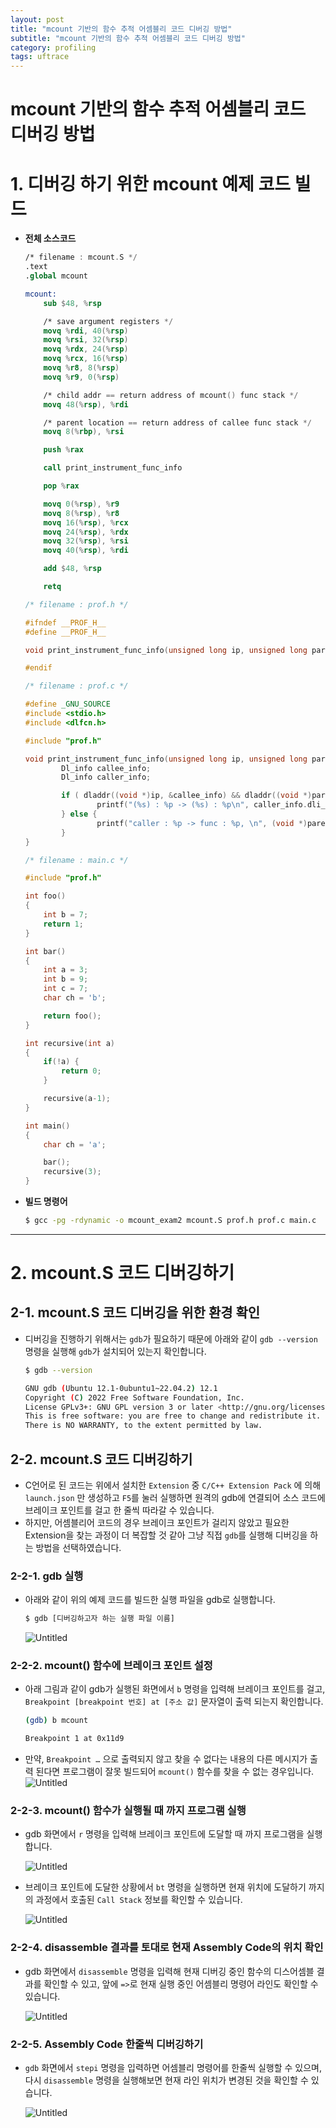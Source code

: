 ```yaml
---
layout: post
title: "mcount 기반의 함수 추적 어셈블리 코드 디버깅 방법"
subtitle: "mcount 기반의 함수 추적 어셈블리 코드 디버깅 방법"
category: profiling
tags: uftrace
---
```

# mcount 기반의 함수 추적 어셈블리 코드 디버깅 방법

# 1. 디버깅 하기 위한 mcount 예제 코드 빌드

- **전체 소스코드**
    
    ```nasm
    /* filename : mcount.S */
    .text
    .global mcount
    
    mcount:
    	sub $48, %rsp
    
    	/* save argument registers */
    	movq %rdi, 40(%rsp)
    	movq %rsi, 32(%rsp)
    	movq %rdx, 24(%rsp)
    	movq %rcx, 16(%rsp)
    	movq %r8, 8(%rsp)
    	movq %r9, 0(%rsp)
    
    	/* child addr == return address of mcount() func stack */
    	movq 48(%rsp), %rdi
    
    	/* parent location == return address of callee func stack */
    	movq 8(%rbp), %rsi
    
    	push %rax
    
    	call print_instrument_func_info
    
    	pop %rax
    
    	movq 0(%rsp), %r9
    	movq 8(%rsp), %r8
    	movq 16(%rsp), %rcx
    	movq 24(%rsp), %rdx
    	movq 32(%rsp), %rsi
    	movq 40(%rsp), %rdi
    
    	add $48, %rsp
    
    	retq
    ```
    
    ```c
    /* filename : prof.h */
    
    #ifndef __PROF_H__
    #define __PROF_H__
    
    void print_instrument_func_info(unsigned long ip, unsigned long parent_ip) __attribute__((no_instrument_function));
    
    #endif
    ```
    
    ```c
    /* filename : prof.c */
    
    #define _GNU_SOURCE
    #include <stdio.h>
    #include <dlfcn.h>
    
    #include "prof.h"
    
    void print_instrument_func_info(unsigned long ip, unsigned long parent_ip) {
            Dl_info callee_info;
            Dl_info caller_info;
    
            if ( dladdr((void *)ip, &callee_info) && dladdr((void *)parent_ip, &caller_info) ) {
                    printf("(%s) : %p -> (%s) : %p\n", caller_info.dli_sname, (void *)parent_ip, callee_info.dli_sname, (void *)ip);
            } else {
                    printf("caller : %p -> func : %p, \n", (void *)parent_ip, (void *)ip);
            }
    }
    ```
    
    ```c
    /* filename : main.c */
    
    #include "prof.h"
    
    int foo()
    {
    	int b = 7;
    	return 1;
    }
    
    int bar()
    {
    	int a = 3;
    	int b = 9;
    	int c = 7;
    	char ch = 'b';
    
    	return foo();
    }
    
    int recursive(int a)
    {
    	if(!a) {
    		return 0; 
    	}
    
    	recursive(a-1);
    }
    
    int main()
    {
    	char ch = 'a';
    
    	bar();
    	recursive(3);
    }
    
    ```
    

- **빌드 명령어**
    
    ```bash
    $ gcc -pg -rdynamic -o mcount_exam2 mcount.S prof.h prof.c main.c
    ```
    

---

# 2. mcount.S 코드 디버깅하기

## 2-1. mcount.S 코드 디버깅을 위한 환경 확인

- 디버깅을 진행하기 위해서는 `gdb`가 필요하기 때문에 아래와 같이 `gdb --version` 명령을 실행해 `gdb`가 설치되어 있는지 확인합니다.
    
    ```bash
    $ gdb --version
    
    GNU gdb (Ubuntu 12.1-0ubuntu1~22.04.2) 12.1
    Copyright (C) 2022 Free Software Foundation, Inc.
    License GPLv3+: GNU GPL version 3 or later <http://gnu.org/licenses/gpl.html>
    This is free software: you are free to change and redistribute it.
    There is NO WARRANTY, to the extent permitted by law.
    ```
    

## 2-2. mcount.S 코드 디버깅하기

- C언어로 된 코드는 위에서 설치한 `Extension` 중 `C/C++ Extension Pack` 에 의해 `launch.json` 만 생성하고 `F5`를 눌러 실행하면 원격의 gdb에 연결되어 소스 코드에 브레이크 포인트를 걸고 한 줄씩 따라갈 수 있습니다.
- 하지만, 어셈블리어 코드의 경우 브레이크 포인트가 걸리지 않았고 필요한 Extension을 찾는 과정이 더 복잡할 것 같아 그냥 직접 `gdb`를 실행해 디버깅을 하는 방법을 선택하였습니다.

### 2-2-1. gdb 실행

- 아래와 같이 위의 예제 코드를 빌드한 실행 파일을 gdb로 실행합니다.
    
    ```bash
    $ gdb [디버깅하고자 하는 실행 파일 이름]
    ```
    
    ![Untitled](/assets/posts/uftrace/2024-11-24/mcount-dbg/44ce5f3f-d7ee-4c07-918e-3286b32d0914.png)
    

### 2-2-2. mcount() 함수에 브레이크 포인트 설정

- 아래 그림과 같이 gdb가 실행된 화면에서 `b` 명령을 입력해 브레이크 포인트를 걸고, `Breakpoint [breakpoint 번호] at [주소 값]` 문자열이 출력 되는지 확인합니다.
    
    ```bash
    (gdb) b mcount
    
    Breakpoint 1 at 0x11d9
    ```
    
- 만약, `Breakpoint …` 으로 출력되지 않고 찾을 수 없다는 내용의 다른 메시지가 출력 된다면 프로그램이 잘못 빌드되어 `mcount()` 함수를 찾을 수 없는 경우입니다.
  ![Untitled](/assets/posts/uftrace/2024-11-24/mcount-dbg/Untitled%206.png)

### 2-2-3. mcount() 함수가 실행될 때 까지 프로그램 실행

- gdb 화면에서 `r` 명령을 입력해 브레이크 포인트에 도달할 때 까지 프로그램을 실행합니다.
    
    ![Untitled](/assets/posts/uftrace/2024-11-24/mcount-dbg/Untitled%207.png)
    

- 브레이크 포인트에 도달한 상황에서 `bt` 명령을 실행하면 현재 위치에 도달하기 까지의 과정에서 호출된 `Call Stack` 정보를 확인할 수 있습니다.
    
    ![Untitled](/assets/posts/uftrace/2024-11-24/mcount-dbg/Untitled%208.png)
    

### 2-2-4. disassemble 결과를 토대로 현재 Assembly Code의 위치 확인

- gdb 화면에서 `disassemble` 명령을 입력해 현재 디버깅 중인 함수의 디스어셈블 결과를 확인할 수 있고, 앞에 `=>`로 현재 실행 중인 어셈블리 명령어 라인도 확인할 수 있습니다.
    
    ![Untitled](/assets/posts/uftrace/2024-11-24/mcount-dbg/Untitled%209.png)
    

### 2-2-5. Assembly Code 한줄씩 디버깅하기

- `gdb` 화면에서 `stepi` 명령을 입력하면 어셈블리 명령어를 한줄씩 실행할 수 있으며, 다시 `disassemble` 명령을 실행해보면 현재 라인 위치가 변경된 것을 확인할 수 있습니다.
    
    ![Untitled](/assets/posts/uftrace/2024-11-24/mcount-dbg/Untitled%2010.png)